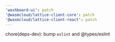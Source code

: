 ```yaml
---
'washboard-ui': patch
'@wasmcloud/lattice-client-core': patch
'@wasmcloud/lattice-client-react': patch
---
```


chore(deps-dev): bump `eslint` and @types/eslint
